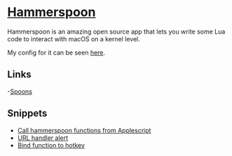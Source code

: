 # [Hammerspoon](https://github.com/Hammerspoon/hammerspoon)
Hammerspoon is an amazing open source app that lets you write some Lua code to interact with macOS on a kernel level.

My config for it can be seen [here](https://github.com/nikitavoloboev/dotfiles/blob/master/hammerspoon/init.lua).

## Links
-[Spoons](https://github.com/Hammerspoon/hammerspoon/blob/master/SPOONS.md)

## Snippets
- [Call hammerspoon functions from Applescript](https://gist.github.com/d35f591faec7df581db730e6affd3731)
- [URL handler alert](https://gist.github.com/e64eb8008dc142ede827aec248d7c3da)
- [Bind function to hotkey](https://gist.github.com/53dfd4ef0983b58fa1156f0abd216d09)